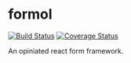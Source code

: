# formol

[![Build Status](https://travis-ci.org/Kozea/formol.svg?branch=master)](https://travis-ci.org/Kozea/formol)
[![Coverage Status](https://coveralls.io/repos/github/Kozea/formol/badge.svg?branch=master)](https://coveralls.io/github/Kozea/formol?branch=master)

An opiniated react form framework.
